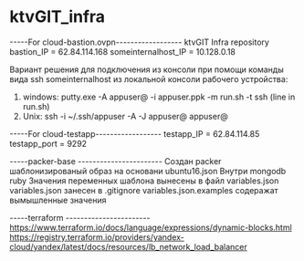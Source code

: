 # ktvGIT_infra
-----For cloud-bastion.ovpn------------------
ktvGIT Infra repository
bastion_IP = 62.84.114.168
someinternalhost_IP = 10.128.0.18

Вариант решения для подключения из консоли при помощи команды вида ssh someinternalhost из локальной консоли рабочего устройства:
1. windows: putty.exe -A appuser@<ip bastion> -i <path to>appuser.ppk -m <path to some file>run.sh -t
   ssh <ip someinternalhost> (line in run.sh)
2. Unix: ssh -i ~/.ssh/appuser -A -J appuser@<ip bastion> appuser@<ip someinternalhost>

-----For cloud-testapp------------------
testapp_IP = 62.84.114.85
testapp_port = 9292

-----packer-base -----------------------
Создан packer шаблонизированый образ на основани ubuntu16.json
Внутри mongodb ruby
Значения переменных шаблона вынесены в файл variables.json
variables.json занесен в .gitignore
variables.json.examples содеражат вымышленные значения

-----terraform -----------------------
https://www.terraform.io/docs/language/expressions/dynamic-blocks.html
https://registry.terraform.io/providers/yandex-cloud/yandex/latest/docs/resources/lb_network_load_balancer
